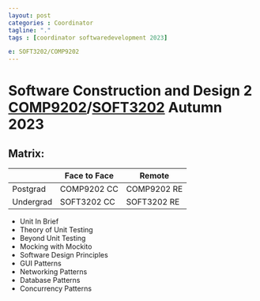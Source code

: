 ```yaml
---
layout: post
categories : Coordinator
tagline: "."
tags : [coordinator softwaredevelopment 2023]

e: SOFT3202/COMP9202
---
```


# Software Construction and Design 2 [COMP9202](https://www.sydney.edu.au/units/COMP9202/2023-S1C-ND-CC)/[SOFT3202](https://www.sydney.edu.au/units/SOFT3202/2023-S1C-ND-RE) Autumn 2023

## Matrix:

|           |Face to Face | Remote      |
|-----------|-------------|-------------|
| Postgrad  | COMP9202 CC | COMP9202 RE |
| Undergrad | SOFT3202 CC | SOFT3202 RE |



* Unit In Brief
* Theory of Unit Testing
* Beyond Unit Testing 
* Mocking with Mockito
* Software Design Principles
* GUI Patterns
* Networking Patterns
* Database Patterns
* Concurrency Patterns
